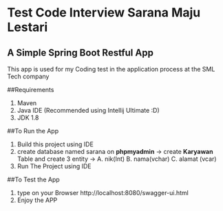 # Test Code Interview Sarana Maju Lestari
## A Simple Spring Boot Restful App 

This app is used for my Coding test in the application process at the SML Tech company

##Requirements
1. Maven
2. Java IDE (Recommended using Intellij Ultimate :D)
3. JDK 1.8

##To Run the App
1. Build this project using IDE
2. create database named sarana on **phpmyadmin** -> create **Karyawan** Table and create 3 entity -> A. nik(Int) B. nama(vchar) C. alamat (vcar)
3. Run The Project using IDE

##To Test the App
1. type on your Browser http://localhost:8080/swagger-ui.html
2. Enjoy the APP